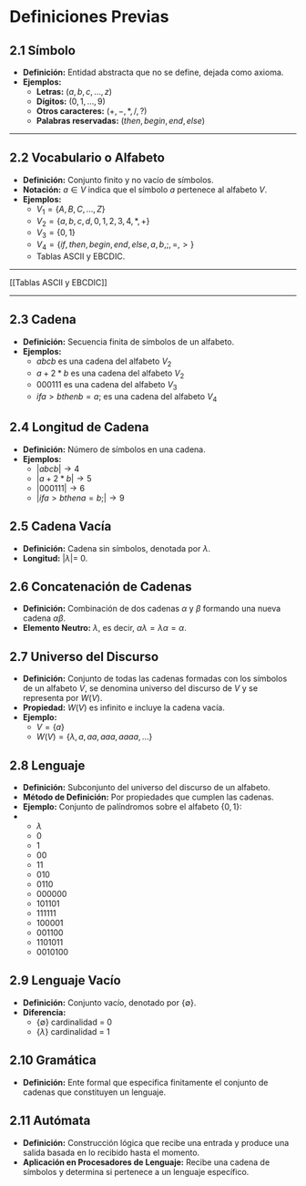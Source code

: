 # Definiciones Previas

## 2.1 Símbolo

- **Definición:** Entidad abstracta que no se define,  dejada como axioma.
- **Ejemplos:**
    - **Letras:** $( a, b, c, …, z)$
    - **Dígitos:** $(0, 1, …, 9)$
    - **Otros caracteres:** $(+, -, *, /, ?)$
    - **Palabras reservadas:** $( then, begin, end, else)$
---
## 2.2 Vocabulario o Alfabeto

- **Definición:** Conjunto finito y no vacío de símbolos.
- **Notación:** $a \in V$ indica que el símbolo $a$ pertenece al alfabeto $V$.
- **Ejemplos:**
    - $V_1 = \{ A, B, C, ..., Z \}$
    - $V_2= \{a,b,c,d,0,1,2,3,4,*,+ \}$
    - $V_3 = \{ 0, 1 \}$
    - $V_4 = \{ if, then, begin, end, else, a, b, ;, =, > \}$
    - Tablas ASCII y EBCDIC.
---

[[Tablas ASCII y EBCDIC]]

---
## 2.3 Cadena
- **Definición:** Secuencia finita de símbolos de un alfabeto.
- **Ejemplos:**
  - $abcb$ es una cadena del alfabeto $V_2$
  - $a+2*b$ es una cadena del alfabeto $V_2$
  - $000111$ es una cadena del alfabeto $V_3$
  - $if a > b then b = a ;$ es una cadena del alfabeto $V_4$

## 2.4 Longitud de Cadena
- **Definición:** Número de símbolos en una cadena.
- **Ejemplos:**
  - $| abcb |→ 4$
  - $| a + 2*b |→ 5$
  - $| 000111 |→ 6$
  - $| if a > b then a = b ; |→ 9$

## 2.5 Cadena Vacía
- **Definición:** Cadena sin símbolos, denotada por $\lambda$.
- **Longitud:** $|\lambda|$= 0.

## 2.6 Concatenación de Cadenas
- **Definición:** Combinación de dos cadenas $\alpha$ y $\beta$ formando una nueva cadena $\alpha\beta$.
- **Elemento Neutro:** $\lambda,$ es decir, $\alpha\lambda = \lambda\alpha = \alpha$.

## 2.7 Universo del Discurso

- **Definición:** Conjunto de todas las cadenas formadas con los símbolos de un alfabeto $V$, se denomina universo del discurso de $V$ y se representa por $W(V)$.
- **Propiedad:** $W(V)$ es infinito e incluye la cadena vacía.
- **Ejemplo:**
    - $V = \{a\}$
    - $W(V) = \{\lambda, a, aa, aaa, aaaa, ...\}$

## 2.8 Lenguaje
- **Definición:** Subconjunto del universo del discurso de un alfabeto.
- **Método de Definición:** Por propiedades que cumplen las cadenas.
- **Ejemplo:** Conjunto de palíndromos sobre el alfabeto $\{0,1\}$:
- 
    - $\lambda$
	- $0$
    - $1$
    - $00$
    - $11$
    - $010$
    - $0110$
    - $000000$
    - $101101$
    - $111111$
    - $100001$
    - $001100$
    - $1101011$
    - $0010100$

## 2.9 Lenguaje Vacío

- **Definición:** Conjunto vacío, denotado por $\{∅\}$.
- **Diferencia:**
    -  $\{∅\}$ cardinalidad = 0
    - $\{\lambda\}$ cardinalidad = 1

## 2.10 Gramática

- **Definición:** Ente formal que especifica finitamente el conjunto de cadenas que constituyen un lenguaje.

## 2.11 Autómata

- **Definición:** Construcción lógica que recibe una entrada y produce una salida basada en lo recibido hasta el momento.
- **Aplicación en Procesadores de Lenguaje:** Recibe una cadena de símbolos y determina si pertenece a un lenguaje específico.